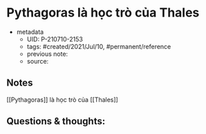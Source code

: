 ---
---

# Pythagoras là học trò của Thales

- metadata
	- UID: P-210710-2153
	- tags: #created/2021/Jul/10, #permanent/reference
	- previous note: 
	- source: 

## Notes
[[Pythagoras]] là học trò của [[Thales]]

## Questions & thoughts:

